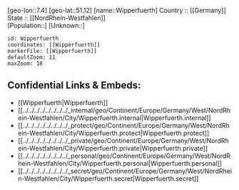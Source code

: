 ﻿---
location: [51.12,7.4] 
mapzoom: [7,12] 
mapmarker: city 
type: City
tags:
- geo/City


SpocWebEntityId: 35651
isDeleted: false
confidential: public

---
[geo-lon::7.4] 
[geo-lat::51.12] 
[name::Wipperfuerth] 
Country :: [[Germany]]  
State :: [[NordRhein-Westfahlen]]  
[Population::] 
[Unknown::] 


```leaflet
id: Wipperfuerth
coordinates: [[Wipperfuerth]] 
markerFile: [[Wipperfuerth]] 
defaultZoom: 11 
maxZoom: 18
```


## Confidential Links & Embeds: 
- [[Wipperfuerth|Wipperfuerth]]  
- [[../../../../../../../../_internal/geo/Continent/Europe/Germany/West/NordRhein-Westfahlen/City/Wipperfuerth.internal|Wipperfuerth.internal]] 
- [[../../../../../../../../_protect/geo/Continent/Europe/Germany/West/NordRhein-Westfahlen/City/Wipperfuerth.protect|Wipperfuerth.protect]] 
- [[../../../../../../../../_private/geo/Continent/Europe/Germany/West/NordRhein-Westfahlen/City/Wipperfuerth.private|Wipperfuerth.private]] 
- [[../../../../../../../../_personal/geo/Continent/Europe/Germany/West/NordRhein-Westfahlen/City/Wipperfuerth.personal|Wipperfuerth.personal]] 
- [[../../../../../../../../_secret/geo/Continent/Europe/Germany/West/NordRhein-Westfahlen/City/Wipperfuerth.secret|Wipperfuerth.secret]] 
